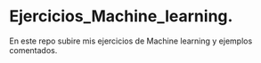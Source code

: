 # Ejercicios_Machine_learning.
En este repo subire mis ejercicios de Machine learning y ejemplos comentados.
